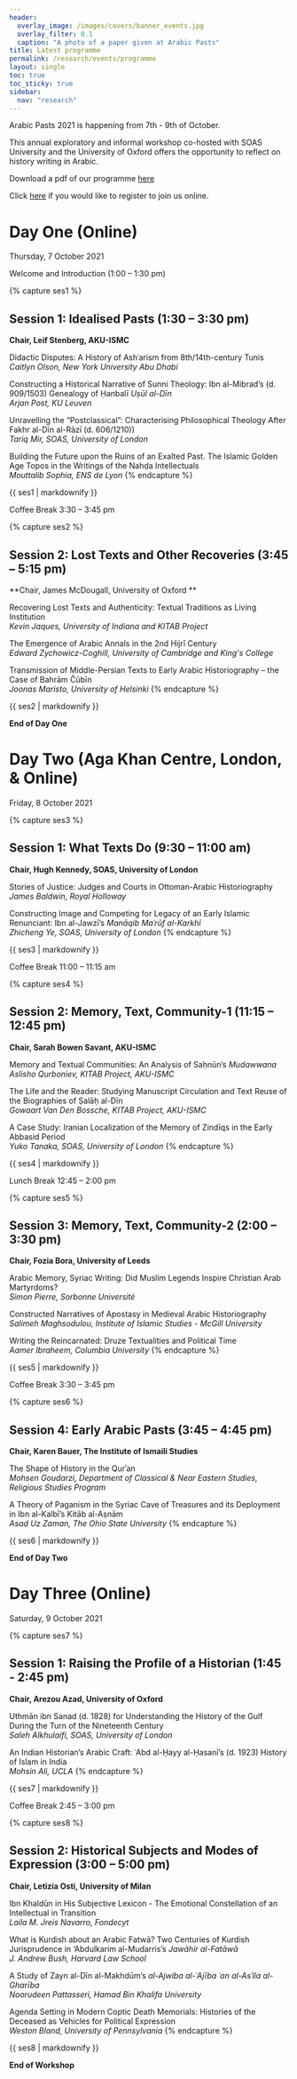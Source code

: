 ```yaml
---
header:
  overlay_image: /images/covers/banner_events.jpg
  overlay_filter: 0.1
  caption: "A photo of a paper given at Arabic Pasts"
title: Latest programme
permalink: /research/events/programme
layout: single
toc: true
toc_sticky: true
sidebar:
  nav: "research"
---
```


Arabic Pasts 2021 is happening from 7th - 9th of October. 

This annual exploratory and informal workshop co-hosted with SOAS University and the University of Oxford offers the opportunity to reflect on history writing in Arabic.

Download a pdf of our programme <a href="/documents/Arabic_Pasts_Schedule_2021.pdf" target="_blank">here</a>

Click [here](https://aku-edu.zoom.us/meeting/register/tJMsduChpj0sHtXn5T4Y8lDlnBr2847B1V1r) if you would like to register to join us online.

# Day One (Online)
Thursday, 7 October 2021


Welcome and Introduction (1:00 – 1:30 pm)

{% capture ses1 %}
## Session 1: Idealised Pasts (1:30 – 3:30 pm)
**Chair, Leif Stenberg, AKU-ISMC**

Didactic Disputes: A History of Ashʿarism from 8th/14th-century Tunis\
*Caitlyn Olson, New York University Abu Dhabi*

Constructing a Historical Narrative of Sunni Theology: Ibn al-Mibrad’s (d. 909/1503) Genealogy of Ḥanbalī *Uṣūl al-Dīn*\
*Arjan Post, KU Leuven*

Unravelling the “Postclassical”: Characterising Philosophical Theology After Fakhr al-Dīn al-Rāzī (d. 606/1210))\
*Tariq Mir, SOAS, University of London*

Building the Future upon the Ruins of an Exalted Past. The Islamic Golden Age Topos in the Writings of the Nahḍa Intellectuals\
*Mouttalib Sophia, ENS de Lyon*
{% endcapture %}

<div class="notice">
{{ ses1 | markdownify }}
</div>

Coffee Break
3:30 – 3:45 pm

{% capture ses2 %}
## Session 2: Lost Texts and Other Recoveries (3:45 – 5:15 pm)
**Chair, James McDougall, University of Oxford **

Recovering Lost Texts and Authenticity: Textual Traditions as Living Institution\
*Kevin Jaques, University of Indiana and KITAB Project*

The Emergence of Arabic Annals in the 2nd Hijrī Century\
*Edward Zychowicz-Coghill, University of Cambridge and King's College*

Transmission of Middle-Persian Texts to Early Arabic Historiography – the Case of Bahrām Čūbīn\
*Joonas Maristo, University of Helsinki*
{% endcapture %}

<div class="notice">
{{ ses2 | markdownify }}
</div>

**End of Day One**

# Day Two (Aga Khan Centre, London, & Online)
Friday, 8 October 2021

{% capture ses3 %}
## Session 1: What Texts Do (9:30 – 11:00 am)
**Chair, Hugh Kennedy, SOAS, University of London**

Stories of Justice: Judges and Courts in Ottoman-Arabic Historiography\
*James Baldwin, Royal Holloway*

Constructing Image and Competing for Legacy of an Early Islamic Renunciant: Ibn al-Jawzī’s *Manāqib Maʿrūf al-Karkhī*\
*Zhicheng Ye, SOAS, University of London*
{% endcapture %}

<div class="notice">
{{ ses3 | markdownify }}
</div>

Coffee Break
11:00 – 11:15 am

{% capture ses4 %}
## Session 2: Memory, Text, Community-1 (11:15 – 12:45 pm)
**Chair, Sarah Bowen Savant, AKU-ISMC**

 Memory and Textual Communities: An Analysis of Saḥnūn’s *Mudawwana*\
*Aslisho Qurboniev, KITAB Project, AKU-ISMC*

 The Life and the Reader: Studying Manuscript Circulation and Text Reuse of the Biographies of Ṣalāḥ al-Dīn\
*Gowaart Van Den Bossche, KITAB Project, AKU-ISMC*

 A Case Study: Iranian Localization of the Memory of Zindīqs in the Early Abbasid Period\
*Yuko Tanaka, SOAS, University of London*
{% endcapture %}

<div class="notice">
{{ ses4 | markdownify }}
</div>

Lunch Break
12:45 – 2:00 pm

{% capture ses5 %}
## Session 3: Memory, Text, Community-2 (2:00 – 3:30 pm)
**Chair, Fozia Bora, University of Leeds**

Arabic Memory, Syriac Writing: Did Muslim Legends Inspire Christian Arab Martyrdoms?\
*Simon Pierre, Sorbonne Université*

Constructed Narratives of Apostasy in Medieval Arabic Historiography\
*Salimeh Maghsodulou, Institute of Islamic Studies - McGill University*

Writing the Reincarnated: Druze Textualities and Political Time\
*Aamer Ibraheem, Columbia University*
{% endcapture %}

<div class="notice">
{{ ses5 | markdownify }}
</div>

Coffee Break
3:30 – 3:45 pm

{% capture ses6 %}
## Session 4: Early Arabic Pasts (3:45 – 4:45 pm)
**Chair, Karen Bauer, The Institute of Ismaili Studies**

The Shape of History in the Qurʾan\
*Mohsen Goudarzi, Department of Classical & Near Eastern Studies, Religious Studies Program*

A Theory of Paganism in the Syriac Cave of Treasures and its Deployment in Ibn al-Kalbī’s Kitāb al-Aṣnām\
*Asad Uz Zaman, The Ohio State University*
{% endcapture %}

<div class="notice">
{{ ses6 | markdownify }}
</div>

**End of Day Two**

# Day Three (Online)
Saturday, 9 October 2021

{% capture ses7 %}
## Session 1: Raising the Profile of a Historian (1:45 - 2:45 pm)
**Chair, Arezou Azad, University of Oxford**

Uthmān ibn Sanad (d. 1828) for Understanding the History of the Gulf During the Turn of the Nineteenth Century\
*Saleh Alkhulaifi, SOAS, University of London*

An Indian Historian’s Arabic Craft: ʿAbd al-Ḥayy al-Ḥasanī’s (d. 1923) History of Islam in India\
*Mohsin Ali, UCLA*
{% endcapture %}

<div class="notice">
{{ ses7 | markdownify }}
</div>

Coffee Break
2:45 – 3:00 pm

{% capture ses8 %}
## Session 2: Historical Subjects and Modes of Expression (3:00 – 5:00 pm)
**Chair, Letizia Osti, University of Milan**

Ibn Khaldūn in His Subjective Lexicon - The Emotional Constellation of an Intellectual in Transition\
*Laila M. Jreis Navarro, Fondecyt*

What is Kurdish about an Arabic Fatwā? Two Centuries of Kurdish Jurisprudence in ‘Abdulkarim al-Mudarris’s *Jawāhir al-Fatāwā*\
*J. Andrew Bush, Harvard Law School*

A Study of Zayn al-Dīn al-Makhdūm’s *al-Ajwiba al-ʿAjība ʿan al-Asʾila al-Gharība*\
*Noorudeen Pattasseri, Hamad Bin Khalifa University*

Agenda Setting in Modern Coptic Death Memorials: Histories of the Deceased as Vehicles for Political Expression\
*Weston Bland, University of Pennsylvania*
{% endcapture %}

<div class="notice">
{{ ses8 | markdownify }}
</div>

**End of Workshop**

